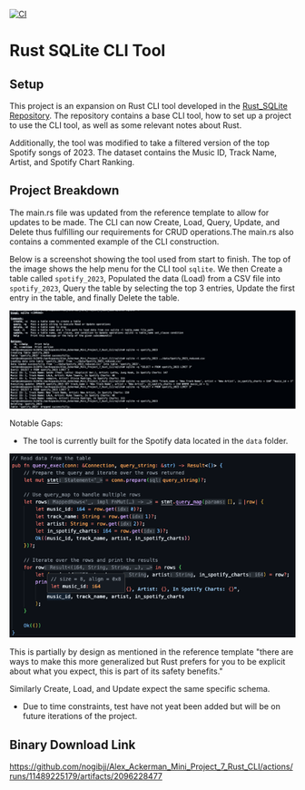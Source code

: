 [![CI](https://github.com/nogibjj/Alex_Ackerman_Mini_Project_7_Rust_CLI/actions/workflows/CI.yml/badge.svg)](https://github.com/nogibjj/Alex_Ackerman_Mini_Project_7_Rust_CLI/actions/workflows/CI.yml)

# Rust SQLite CLI Tool

## Setup

This project is an expansion on Rust CLI tool developed in the [Rust_SQLite Repository](https://github.com/johncoogan53/Rust_SQLite.git). The repository contains a base CLI tool, how to set up a project to use the CLI tool, as well as some relevant notes about Rust.

Additionally, the tool was modified to take a filtered version of the top Spotify songs of 2023. The dataset contains the Music ID, Track Name, Artist, and Spotify Chart Ranking.

## Project Breakdown

The main.rs file was updated from the reference template to allow for updates to be made.  The CLI can now Create, Load, Query, Update, and Delete thus fulfilling our requirements for CRUD operations.The main.rs also contains a commented example of the CLI construction. 

Below is a screenshot showing the tool used from start to finish. The top of the image shows the help menu for the CLI tool `sqlite`. We then Create a table called `spotify_2023`, Populated the data (Load) from a CSV file into `spotify_2023`, Query the table by selecting the top 3 entries, Update the first entry in the table, and finally Delete the table. 

![alt text](readme_images/CRUD.png)

Notable Gaps:

* The tool is currently built for the Spotify data located in the `data` folder.

![alt text](readme_images/Query_in_lib.png)

This is partially by design as mentioned in the reference template "there are ways to make this more generalized but Rust prefers for you to be explicit about what you expect, this is part of its safety benefits." 

Similarly Create, Load, and Update expect the same specific schema.

* Due to time constraints, test have not yeat been added but will be on future iterations of the project.

## Binary Download Link

https://github.com/nogibjj/Alex_Ackerman_Mini_Project_7_Rust_CLI/actions/runs/11489225179/artifacts/2096228477
